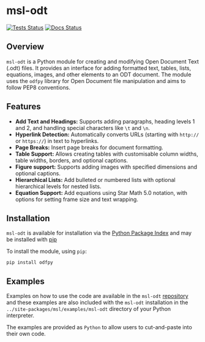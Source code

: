 # msl-odt

[![Tests Status](https://github.com/MSLNZ/msl-odt/actions/workflows/tests.yml/badge.svg)](https://github.com/MSLNZ/msl-odt/actions/workflows/tests.yml)
[![Docs Status](https://github.com/MSLNZ/msl-odt/actions/workflows/docs.yml/badge.svg)](https://github.com/MSLNZ/msl-odt/actions/workflows/docs.yml)

## Overview

`msl-odt` is a Python module for creating and modifying Open Document Text (.odt) files. It provides an interface for adding formatted text, tables, lists, equations, images, and other elements to an ODT document. The module uses the `odfpy` library for Open Document file manipulation and aims to follow PEP8 conventions.

## Features

- **Add Text and Headings:** Supports adding paragraphs, heading levels 1 and 2, and handling special characters like `\t` and `\n`.
- **Hyperlink Detection:** Automatically converts URLs (starting with `http://` or `https://`) in text to hyperlinks.
- **Page Breaks:** Insert page breaks for document formatting.
- **Table Support:** Allows creating tables with customisable column widths, table widths, borders, and optional captions.
- **Figure support:** Supports adding images with specified dimensions and optional captions.
- **Hierarchical Lists:** Add bulleted or numbered lists with optional hierarchical levels for nested lists.
- **Equation Support:** Add equations using Star Math 5.0 notation, with options for setting frame size and text wrapping.


## Installation

`msl-odt` is available for installation via the [Python Package Index](https://pypi.org/) and may be installed with [pip](https://pip.pypa.io/en/stable/)

To install the module, using `pip`:

```console
pip install odfpy
```

## Examples
Examples on how to use the code are available in the `msl-odt` [repository](https://github.com/MSLNZ/msl-odt/tree/main/src/msl/examples/odt) and these examples are also included with the `msl-odt` installation in the `../site-packages/msl/examples/msl-odt` directory of your Python interpreter.

The examples are provided as `Python` to allow users to cut-and-paste into their own code.